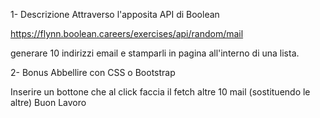 1- Descrizione
Attraverso l'apposita API di Boolean 

https://flynn.boolean.careers/exercises/api/random/mail 

generare 10 indirizzi email e stamparli in pagina all'interno di una lista.

2- Bonus
Abbellire con CSS o Bootstrap

Inserire un bottone che al click faccia il fetch altre 10 mail (sostituendo le altre)
Buon Lavoro